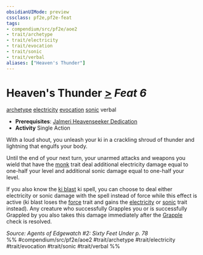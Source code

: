 ```yaml
---
obsidianUIMode: preview
cssclass: pf2e,pf2e-feat
tags:
- compendium/src/pf2e/aoe2
- trait/archetype
- trait/electricity
- trait/evocation
- trait/sonic
- trait/verbal
aliases: ["Heaven's Thunder"]
---
```

# Heaven's Thunder  [>](chapter-9-playing-the-game.md#Actions "Single Action") *Feat 6*  
[archetype](archetype.md "Archetype Feat Trait")  [electricity](electricity.md "Electricity Energy & Element Trait")  [evocation](evocation.md "Evocation School Trait")  [sonic](sonic.md "Sonic Energy & Element Trait")  verbal  

- **Prerequisites**: [Jalmeri Heavenseeker Dedication](jalmeri-heavenseeker-dedication-aoe2.md)
- **Activity** Single Action

With a loud shout, you unleash your ki in a crackling shroud of thunder and lightning that engulfs your body.

Until the end of your next turn, your unarmed attacks and weapons you wield that have the [monk](Reference/Rules/Traits/monk.md "Monk Class Trait") trait deal additional electricity damage equal to one-half your level and additional sonic damage equal to one-half your level.

If you also know the [ki blast](Reference/Compendium/Spells/ki-blast.md) ki spell, you can choose to deal either electricity or sonic damage with the spell instead of force while this effect is active (ki blast loses the [force](force.md "Force Energy & Element Trait") trait and gains the [electricity](electricity.md "Electricity Energy & Element Trait") or [sonic](sonic.md "Sonic Energy & Element Trait") trait instead). Any creature who successfully Grapples you or is successfully Grappled by you also takes this damage immediately after the [Grapple](Reference/Rules/Actions/grapple.md) check is resolved.

*Source: Agents of Edgewatch #2: Sixty Feet Under p. 78*  
%% #compendium/src/pf2e/aoe2 #trait/archetype #trait/electricity #trait/evocation #trait/sonic #trait/verbal %%